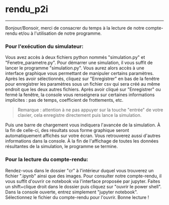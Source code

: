 # rendu_p2i
---
Bonjour/Bonsoir, merci de consacrer du temps à la lecture de notre compte-rendu et/ou à l'utilisation de notre programme.

### Pour l'exécution du simulateur:
Vous avez accès à deux fichiers python nommés "simulation.py" et "Fenetre_parametre.py". Pour démarrer une simulation, il vous suffit de lancer le programme "simulation.py".
Vous aurez alors accès à une interface graphique vous permettant de manipuler certains paramètres.
Après les avoir sélectionnés, cliquez sur "Enregistrer" en bas de la fenêtre pour enregistrer les paramètres sous un fichier csv qui sera créé au même endroit que les deux autres fichiers.
Après avoir cliqué sur "Enregistrer" ou fermé la fenêtre, la console vous renseignera sur certaines informations implicites : pas de temps, coefficient de frottements, etc.
> Remarque : attention à ne pas appuyer sur la touche "entrée" de votre clavier, cela enregistre directement puis lance la simulation.

Puis une barre de chargement vous indiquera l'avancée de la simulation.
À la fin de celle-ci, des résultats sous forme graphique seront automatiquement affichés sur votre écran.
Vous retrouverez aussi d'autres informations dans la console.
À la fin de l'affichage de toutes les données résultantes de la simulation, le programme se termine.


### Pour la lecture du compte-rendu:
Rendez-vous dans le dossier "cr" à l'intérieur duquel vous trouverez un fichier ".ipynb" ainsi que des images.
Pour consulter notre compte-rendu, il vous suffit d'ouvrir ce notebook via l'interface proposée par jupyter.
Faites un shift+clique droit dans le dossier puis cliquez sur "ouvrir le power shell".
Dans la console ouverte, entrez simplement "jupyter notebook".
Sélectionnez le fichier du compte-rendu pour l'ouvrir.
Bonne lecture !
